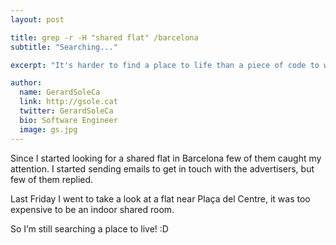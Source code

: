 ```yaml
---
layout: post

title: grep -r -H "shared flat" /barcelona
subtitle: "Searching..."

excerpt: "It's harder to find a place to life than a piece of code to write"

author:
  name: GerardSoleCa
  link: http://gsole.cat
  twitter: GerardSoleCa
  bio: Software Engineer
  image: gs.jpg
---
```


Since I started looking for a shared flat in Barcelona few of them caught my attention. I started sending emails to get in touch with the advertisers, but few of them replied.

Last Friday I went to take a look at a flat near Plaça del Centre, it was too expensive to be an indoor shared room.

So I’m still searching a place to live! :D  
